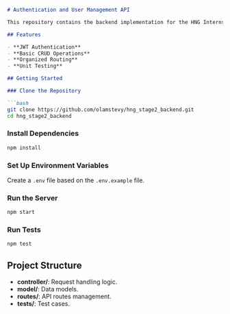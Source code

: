 ```markdown
# Authentication and User Management API

This repository contains the backend implementation for the HNG Internship task. It is built using Node.js and Express, providing essential functionalities such as user authentication and CRUD operations.

## Features

- **JWT Authentication**
- **Basic CRUD Operations**
- **Organized Routing**
- **Unit Testing**

## Getting Started

### Clone the Repository

```bash
git clone https://github.com/olamstevy/hng_stage2_backend.git
cd hng_stage2_backend
```

### Install Dependencies

```bash
npm install
```

### Set Up Environment Variables

Create a `.env` file based on the `.env.example` file.

### Run the Server

```bash
npm start
```

### Run Tests

```bash
npm test
```

## Project Structure

- **controller/**: Request handling logic.
- **model/**: Data models.
- **routes/**: API routes management.
- **tests/**: Test cases.
